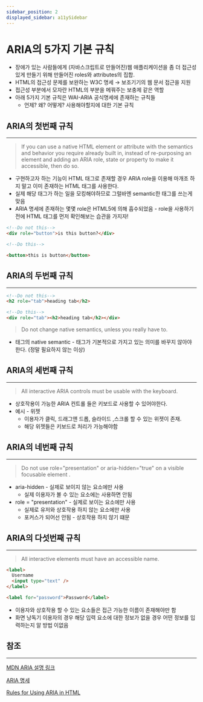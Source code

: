 ```yaml
---
sidebar_position: 2
displayed_sidebar: a11ySidebar
---
```


# ARIA의 5가지 기본 규칙

- 장애가 있는 사람들에게 (자바스크립트로 만들어진)웹 애플리케이션을 좀 더 접근성있게 만들기 위해 만들어진 roles와 attributes의 집합.
- HTML의 접근성 문제를 보완하는 W3C 명세 → 보조기기의 웹 문서 접근을 지원
- 접근성 부분에서 모자란 HTML의 부분을 메꿔주는 보충제 같은 역할
- 아래 5가지 기본 규칙은 WAI-ARIA 공식명세에 존재하는 규칙들
  - 언제? 왜? 어떻게? 사용해야할지에 대한 기본 규칙

## ARIA의 첫번째 규칙

---

> If you can use a native HTML element or attribute with the semantics and behavior you require already built in, instead of re-purposing an element and adding an ARIA role, state or property to make it accessible, then do so.

- 구현하고자 하는 기능이 HTML 태그로 존재할 경우 ARIA role을 이용해 마개조 하지 말고 이미 존재하는 HTML 태그를 사용한다.
- 실제 해당 태그가 하는 일을 모킹해야하므로 그럴바엔 semantic한 태그를 쓰는게 맞음
- ARIA 명세에 존재하는 몇몇 role은 HTML5에 의해 흡수되었음 - role을 사용하기 전에 HTML 태그를 먼저 확인해보는 습관을 가지자!

```html
<!--Do not this-->
<div role="button">is this button?</div>

<!--Do this-->

<button>this is button</button>
```

## ARIA의 두번째 규칙

---

```html
<!--Do not this-->
<h2 role="tab">heading tab</h2>

<!--Do this-->
<div role="tab"><h2>heading tab</h2></div>
```

> Do not change native semantics, unless you really have to.

- 태그의 native semantic - 태그가 기본적으로 가지고 있는 의미를 바꾸지 않아야 한다. (정말 필요하지 않는 이상)

## ARIA의 세번째 규칙

---

> All interactive ARIA controls must be usable with the keyboard.

- 상호작용이 가능한 ARIA 컨트롤 들은 키보드로 사용할 수 있어야한다.
- 예시 - 위젯
  - 이용자가 클릭, 드래그앤 드롭, 슬라이드 ,스크롤 할 수 있는 위젯이 존재.
  - 해당 위젯들은 키보드로 처리가 가능해야함

## ARIA의 네번째 규칙

---

> Do not use role="presentation" or aria-hidden="true" on a visible focusable element .

- aria-hidden - 실제로 보이지 않는 요소에만 사용
  - 실제 이용자가 볼 수 있는 요소에는 사용하면 안됨
- role = "presentation" - 실제로 보이는 요소에만 사용
  - 실제로 유저와 상호작용 하지 않는 요소에만 사용
  - 포커스가 되어선 안됨 - 상호작용 하지 않기 떄문

## ARIA의 다섯번째 규칙

---

> All interactive elements must have an accessible name.

```html
<label>
  Username
  <input type="text" />
</label>

<label for="password">Password</label>
```

- 이용자와 상호작용 할 수 있는 요소들은 접근 가능한 이름이 존재해야만 함
- 화면 낭독기 이용자의 경우 해당 입력 요소에 대한 정보가 없을 경우 어떤 정보를 입력하는지 알 방법 이없음

## 참조

---

[MDN ARIA 설명 링크](https://developer.mozilla.org/en-US/docs/Web/Accessibility/ARIA)

[ARIA 명세](https://www.w3.org/TR/using-aria/#firstrule)

[Rules for Using ARIA in HTML](https://bitsofco.de/rules-for-using-aria-in-html/)
